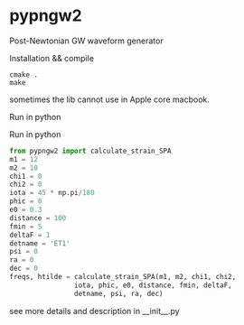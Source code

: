 # pypngw2

Post-Newtonian GW waveform generator

Installation && compile

```
cmake .
make
```

sometimes the lib cannot use in Apple core macbook.

Run in python

Run in python

```python
from pypngw2 import calculate_strain_SPA
m1 = 12
m2 = 10
chi1 = 0
chi2 = 0
iota = 45 * np.pi/180
phic = 0
e0 = 0.3
distance = 100
fmin = 5
deltaF = 1
detname = 'ET1'
psi = 0
ra = 0
dec = 0
freqs, htilde = calculate_strain_SPA(m1, m2, chi1, chi2, 
                iota, phic, e0, distance, fmin, deltaF,
                detname, psi, ra, dec)
```

see more details and description in \_\_init\_\_.py
